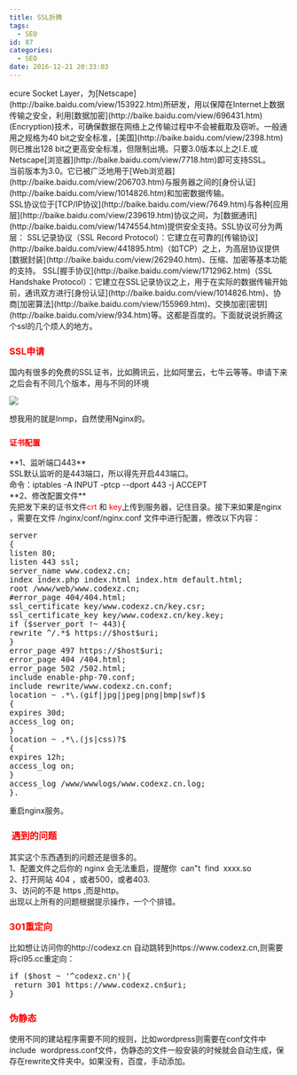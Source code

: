 ```yaml
---
title: SSL折腾
tags:
  - SEO
id: 87
categories:
  - SEO
date: 2016-12-21 20:33:03
---
```


<div class="para">ecure Socket Layer，为[Netscape](http://baike.baidu.com/view/153922.htm)所研发，用以保障在Internet上数据传输之安全，利用[数据加密](http://baike.baidu.com/view/696431.htm)(Encryption)技术，可确保数据在网络上之传输过程中不会被截取及窃听。一般通用之规格为40 bit之安全标准，[美国](http://baike.baidu.com/view/2398.htm)则已推出128 bit之更高安全标准，但限制出境。只要3.0版本以上之I.E.或Netscape[浏览器](http://baike.baidu.com/view/7718.htm)即可支持SSL。</div>
<div class="para">当前版本为3.0。它已被广泛地用于[Web浏览器](http://baike.baidu.com/view/206703.htm)与服务器之间的[身份认证](http://baike.baidu.com/view/1014826.htm)和加密数据传输。</div>
<div class="para">SSL协议位于[TCP/IP协议](http://baike.baidu.com/view/7649.htm)与各种[应用层](http://baike.baidu.com/view/239619.htm)协议之间，为[数据通讯](http://baike.baidu.com/view/1474554.htm)提供安全支持。SSL协议可分为两层： SSL记录协议（SSL Record Protocol）：它建立在可靠的[传输协议](http://baike.baidu.com/view/441895.htm)（如TCP）之上，为高层协议提供[数据封装](http://baike.baidu.com/view/262940.htm)、压缩、加密等基本功能的支持。 SSL[握手协议](http://baike.baidu.com/view/1712962.htm)（SSL Handshake Protocol）：它建立在SSL记录协议之上，用于在实际的数据传输开始前，通讯双方进行[身份认证](http://baike.baidu.com/view/1014826.htm)、协商[加密算法](http://baike.baidu.com/view/155969.htm)、交换加密[密钥](http://baike.baidu.com/view/934.htm)等。这都是百度的。下面就说说折腾这个ssl的几个烦人的地方。</div>

### <span style="color: #ff0000;">SSL申请</span>

国内有很多的免费的SSL证书，比如腾讯云，比如阿里云，七牛云等等。申请下来之后会有不同几个版本，用与不同的环境

![](http://oic1wftgk.bkt.clouddn.com/wp-content/uploads/ssl1.png)

想我用的就是lnmp，自然使用Nginx的。

### <span style="color: #ff0000;">`证书配置`</span>

<div>**1、监听端口443**</div>
<div>SSL默认监听的是443端口，所以得先开启443端口。</div>
<div>命令：iptables -A INPUT -ptcp --dport 443 -j ACCEPT</div>
<div>**2、修改配置文件**</div>
<div>先把发下来的证书文件<span style="color: #ff0000;">crt</span> 和 <span style="color: #ff0000;">key</span>上传到服务器，记住目录。接下来如果是nginx ，需要在文件 /nginx/conf/nginx.conf 文件中进行配置，修改以下内容：</div>
<div>
<pre>server
{
listen 80;
listen 443 ssl;
server_name www.codexz.cn;
index index.php index.html index.htm default.html;
root /www/web/www.codexz.cn;
#error_page 404/404.html;
ssl_certificate key/www.codexz.cn/key.csr;
ssl_certificate_key key/www.codexz.cn/key.key;
if ($server_port !~ 443){
rewrite ^/.*$ https://$host$uri;
}
error_page 497 https://$host$uri;
error_page 404 /404.html;
error_page 502 /502.html;
include enable-php-70.conf;
include rewrite/www.codexz.cn.conf;
location ~ .*\.(gif|jpg|jpeg|png|bmp|swf)$
{
expires 30d;
access_log on;
}
location ~ .*\.(js|css)?$
{
expires 12h;
access_log on;
}
access_log /www/wwwlogs/www.codexz.cn.log;
}.</pre>
</div>
<div>重启nginx服务。</div>
<div></div>

###  <span style="color: #ff0000;">遇到的问题</span>

<div>其实这个东西遇到的问题还是很多的。</div>
<div>1、配置文件之后你的 nginx 会无法重启，提醒你  can"t  find  xxxx.so</div>
<div>2、打开网站 404 ，或者500，或者403.</div>
<div>3、访问的不是 https ,而是http。</div>
<div>出现以上所有的问题根据提示操作，一个个排错。</div>

### <span style="color: #ff0000;">301重定向</span>

<div>比如想让访问你的http://codexz.cn 自动跳转到https://www.codexz.cn,则需要将cl95.cc重定向：</div>
<pre>if ($host ~ '^codexz.cn'){
 return 301 https://www.codexz.cn$uri;
}</pre>

### <span style="color: #ff0000;">伪静态</span>

<div>使用不同的建站程序需要不同的规则，比如wordpress则需要在conf文件中include  wordpress.conf文件，伪静态的文件一般安装的时候就会自动生成，保存在rewrite文件夹中。如果没有，百度，手动添加。</div>